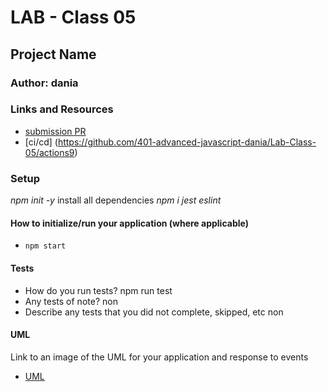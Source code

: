 # LAB - Class 05

## Project Name

### Author: dania

### Links and Resources

- [submission PR](https://github.com/401-advanced-javascript-dania/Lab-Class-05/pull/1)
- [ci/cd] (https://github.com/401-advanced-javascript-dania/Lab-Class-05/actions9)


### Setup
*npm init -y*
install all dependencies *npm i jest eslint*
#### How to initialize/run your application (where applicable)

- `npm start`

#### Tests

- How do you run tests?
npm run test
- Any tests of note?
non
- Describe any tests that you did not complete, skipped, etc
non
#### UML

Link to an image of the UML for your application and response to events
- [UML]()
